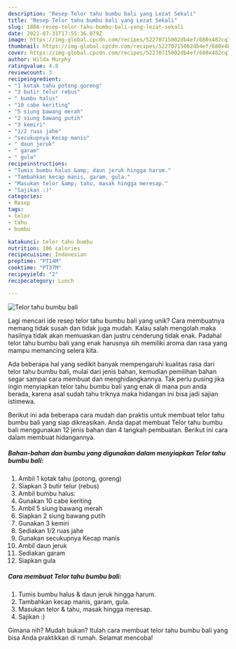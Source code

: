 ```yaml
---
description: "Resep Telor tahu bumbu bali yang Lezat Sekali"
title: "Resep Telor tahu bumbu bali yang Lezat Sekali"
slug: 1808-resep-telor-tahu-bumbu-bali-yang-lezat-sekali
date: 2021-07-31T17:55:36.079Z
image: https://img-global.cpcdn.com/recipes/52270715002db4ef/680x482cq70/telor-tahu-bumbu-bali-foto-resep-utama.jpg
thumbnail: https://img-global.cpcdn.com/recipes/52270715002db4ef/680x482cq70/telor-tahu-bumbu-bali-foto-resep-utama.jpg
cover: https://img-global.cpcdn.com/recipes/52270715002db4ef/680x482cq70/telor-tahu-bumbu-bali-foto-resep-utama.jpg
author: Hilda Murphy
ratingvalue: 4.8
reviewcount: 3
recipeingredient:
- "1 kotak tahu potong goreng"
- "3 butir telur rebus"
- " bumbu halus"
- "10 cabe keriting"
- "5 siung bawang merah"
- "2 siung bawang putih"
- "3 kemiri"
- "1/2 ruas jahe"
- "secukupnya Kecap manis"
- " daun jeruk"
- " garam"
- " gula"
recipeinstructions:
- "Tumis bumbu halus &amp; daun jeruk hingga harum."
- "Tambahkan kecap manis, garam, gula."
- "Masukan telor &amp; tahu, masak hingga meresap."
- "Sajikan :)"
categories:
- Resep
tags:
- telor
- tahu
- bumbu

katakunci: telor tahu bumbu 
nutrition: 106 calories
recipecuisine: Indonesian
preptime: "PT14M"
cooktime: "PT37M"
recipeyield: "2"
recipecategory: Lunch

---
```



![Telor tahu bumbu bali](https://img-global.cpcdn.com/recipes/52270715002db4ef/680x482cq70/telor-tahu-bumbu-bali-foto-resep-utama.jpg)

Lagi mencari ide resep telor tahu bumbu bali yang unik? Cara membuatnya memang tidak susah dan tidak juga mudah. Kalau salah mengolah maka hasilnya tidak akan memuaskan dan justru cenderung tidak enak. Padahal telor tahu bumbu bali yang enak harusnya sih memiliki aroma dan rasa yang mampu memancing selera kita.



Ada beberapa hal yang sedikit banyak mempengaruhi kualitas rasa dari telor tahu bumbu bali, mulai dari jenis bahan, kemudian pemilihan bahan segar sampai cara membuat dan menghidangkannya. Tak perlu pusing jika ingin menyiapkan telor tahu bumbu bali yang enak di mana pun anda berada, karena asal sudah tahu triknya maka hidangan ini bisa jadi sajian istimewa.


Berikut ini ada beberapa cara mudah dan praktis untuk membuat telor tahu bumbu bali yang siap dikreasikan. Anda dapat membuat Telor tahu bumbu bali menggunakan 12 jenis bahan dan 4 langkah pembuatan. Berikut ini cara dalam membuat hidangannya.

<!--inarticleads1-->

##### Bahan-bahan dan bumbu yang digunakan dalam menyiapkan Telor tahu bumbu bali:

1. Ambil 1 kotak tahu (potong, goreng)
1. Siapkan 3 butir telur (rebus)
1. Ambil  bumbu halus:
1. Gunakan 10 cabe keriting
1. Ambil 5 siung bawang merah
1. Siapkan 2 siung bawang putih
1. Gunakan 3 kemiri
1. Sediakan 1/2 ruas jahe
1. Gunakan secukupnya Kecap manis
1. Ambil  daun jeruk
1. Sediakan  garam
1. Siapkan  gula




<!--inarticleads2-->

##### Cara membuat Telor tahu bumbu bali:

1. Tumis bumbu halus &amp; daun jeruk hingga harum.
1. Tambahkan kecap manis, garam, gula.
1. Masukan telor &amp; tahu, masak hingga meresap.
1. Sajikan :)




Gimana nih? Mudah bukan? Itulah cara membuat telor tahu bumbu bali yang bisa Anda praktikkan di rumah. Selamat mencoba!
